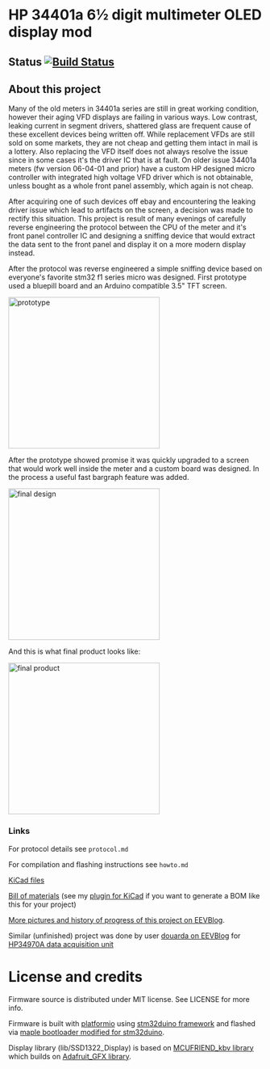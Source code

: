# HP 34401a 6½ digit multimeter OLED display mod

## Status [![Build Status](https://travis-ci.com/openscopeproject/HP34401a-OLED-FW.svg?branch=master)](https://travis-ci.com/openscopeproject/HP34401a-OLED-FW)

## About this project

Many of the old meters in 34401a series are still in great working condition,
however their aging VFD displays are failing in various ways. Low contrast,
leaking current in segment drivers, shattered glass are frequent cause of
these excellent devices being written off. While replacement VFDs are
still sold on some markets, they are not cheap and getting them intact in mail
is a lottery. Also replacing the VFD itself does not always resolve the issue
since in some cases it's the driver IC that is at fault. On older issue 34401a
meters (fw version 06-04-01 and prior) have a custom HP designed micro controller
with integrated high voltage VFD driver which is not obtainable, unless bought
as a whole front panel assembly, which again is not cheap.

After acquiring one of such devices off ebay and encountering the leaking driver
issue which lead to artifacts on the screen, a decision was made to rectify
this situation. This project is result of many evenings of carefully reverse
engineering the protocol between the CPU of the meter and it's front panel
controller IC and designing a sniffing device that would extract the data sent
to the front panel and display it on a more modern display instead.

After the protocol was reverse engineered a simple sniffing device based on
everyone's favorite stm32 f1 series micro was designed. First prototype used
a bluepill board and an Arduino compatible 3.5" TFT screen.

<img src="https://i.imgur.com/AId0xw1.jpg" alt="prototype" width="300px"
href="https://i.imgur.com/AId0xw1.jpg"/>

After the prototype showed promise it was quickly upgraded to a screen that
would work well inside the meter and a custom board was designed. In the
process a useful fast bargraph feature was added.

<img src="https://i.imgur.com/bZpQViy.jpg" alt="final design" width="300px"
href="https://i.imgur.com/bZpQViy.jpg"/>

And this is what final product looks like:

<img src="https://i.imgur.com/FP5pQ6R.jpg" alt="final product" width="300px"
href="https://i.imgur.com/FP5pQ6R.jpg"/>


### Links

For protocol details see `protocol.md`

For compilation and flashing instructions see `howto.md`

[KiCad files](https://github.com/openscopeproject/HP34401a-OLED-HW)

[Bill of materials](https://openscopeproject.org/InteractiveHtmlBomDemo/hp34401a_oled/ibom.html) (see my [plugin for KiCad](https://github.com/openscopeproject/InteractiveHtmlBom) if you want to generate a BOM like this for your project)

[More pictures and history of progress of this project on EEVBlog](https://www.eevblog.com/forum/repair/hp-34401a-dmm-with-leaking-segments/).

Similar (unfinished) project was done by user
[douarda on EEVBlog](https://www.eevblog.com/forum/repair/reverse-ingeeniring-hp-34xxx-display-panel-serial-protocol/) for
[HP34970A data acquisition unit](https://whatever.sdfa3.org/hp-34970a-data-acquisition-unit-communication-protocol.html)

# License and credits

Firmware source is distributed under MIT license. See LICENSE for more info.

Firmware is built with [platformio](https://platformio.org/) using
[stm32duino framework](https://github.com/rogerclarkmelbourne/Arduino_STM32)
and flashed via [maple bootloader modified for stm32duino](https://github.com/rogerclarkmelbourne/STM32duino-bootloader).

Display library (lib/SSD1322_Display) is based on
[MCUFRIEND_kbv library](https://github.com/prenticedavid/MCUFRIEND_kbv)
which builds on
[Adafruit_GFX library](https://github.com/adafruit/Adafruit-GFX-Library).

